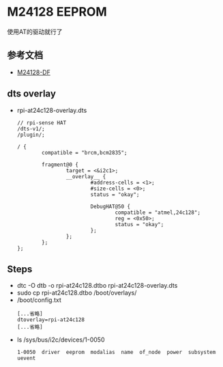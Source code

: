 # M24128 EEPROM

使用AT的驱动就行了

## 参考文档

* [M24128-DF](https://www.st.com/en/memories/m24128-df.html#overview)

## dts overlay

* rpi-at24c128-overlay.dts
  ```dts
  // rpi-sense HAT
  /dts-v1/;
  /plugin/;
  
  / {
          compatible = "brcm,bcm2835";
  
          fragment@0 {
                  target = <&i2c1>;
                  __overlay__ {
                          #address-cells = <1>;
                          #size-cells = <0>;
                          status = "okay";
  
                          DebugHAT@50 {
                                  compatible = "atmel,24c128";
                                  reg = <0x50>;
                                  status = "okay";
                          };
                  };
          };
  };
  ```

## Steps

* dtc -O dtb -o rpi-at24c128.dtbo rpi-at24c128-overlay.dts
* sudo cp rpi-at24c128.dtbo /boot/overlays/
* /boot/config.txt
  ```
  [...省略]
  dtoverlay=rpi-at24c128
  [...省略]
  ```
* ls /sys/bus/i2c/devices/1-0050
  ```
  1-0050  driver  eeprom  modalias  name  of_node  power  subsystem  uevent
  ```